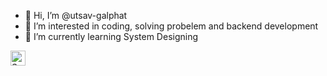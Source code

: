 - 👋 Hi, I’m @utsav-galphat
- 👀 I’m interested in coding, solving probelem and backend development
- 🌱 I’m currently learning System Designing

<a href="https://www.linkedin.com/in/utsavgalphat">
  <img align="left" alt="Suryakant Linkdein" width="24px" src="https://cdn.jsdelivr.net/npm/simple-icons@v3/icons/linkedin.svg" />
</a>

<!---
utsav-galphat/utsav-galphat is a ✨ special ✨ repository because its `README.md` (this file) appears on your GitHub profile.
You can click the Preview link to take a look at your changes.
--->
